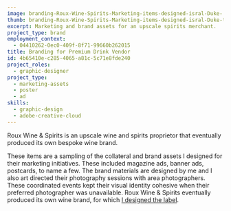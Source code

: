 ```yaml
---
image: branding-Roux-Wine-Spirits-Marketing-items-designed-isral-Duke-.png
thumb: branding-Roux-Wine-Spirits-Marketing-items-designed-isral-Duke-t.png
excerpt: Marketing and brand assets for an upscale spirits merchant.
project_type: brand
employment_context:
  - 04410262-0ec0-409f-8f71-99660b262015
title: Branding for Premium Drink Vendor
id: 4b65410e-c285-4065-a81c-5c71e8fde240
project_roles:
  - graphic-designer
project_type:
  - marketing-assets
  - poster
  - ad
skills:
  - graphic-design
  - adobe-creative-cloud
---
```

<p>Roux Wine & Spirits is an upscale wine and spirits proprietor that eventually produced its own bespoke wine brand.
</p>
<p>These items are a sampling of the collateral and brand assets I designed for their marketing initiatives. These included magazine ads, banner ads, postcards, to name a few. The brand materials are designed by me and I also art directed their photography sessions with area photographers. These coordinated events kept their visual identity cohesive when their preferred photographer was unavailable. Roux Wine & <span class="redactor-invisible-space">Spirits eventually produced its own wine brand, for which <a href="/projects/wine-label" target="_blank">I designed the label</a>.</span>
</p>
